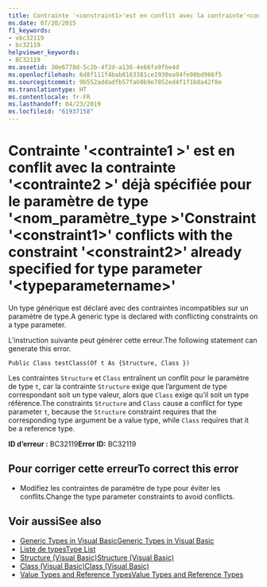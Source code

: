 ```yaml
---
title: Contrainte '<constraint1>'est en conflit avec la contrainte'<constraint2>'déjà spécifiée pour le paramètre de type'<typeparametername>'
ms.date: 07/20/2015
f1_keywords:
- vbc32119
- bc32119
helpviewer_keywords:
- BC32119
ms.assetid: 30e6778d-5c2b-4f2d-a136-4e66fa9fbe4d
ms.openlocfilehash: 6d8f111f4bab8163381ce1930ea94fe90bd966f5
ms.sourcegitcommit: 9b552addadfb57fab0b9e7852ed4f1f1b8a42f8e
ms.translationtype: HT
ms.contentlocale: fr-FR
ms.lasthandoff: 04/23/2019
ms.locfileid: "61937158"
---
```

# <a name="constraint-constraint1-conflicts-with-the-constraint-constraint2-already-specified-for-type-parameter-typeparametername"></a><span data-ttu-id="f3b9a-102">Contrainte '\<contrainte1 >' est en conflit avec la contrainte '\<contrainte2 >' déjà spécifiée pour le paramètre de type '\<nom_paramètre_type >'</span><span class="sxs-lookup"><span data-stu-id="f3b9a-102">Constraint '\<constraint1>' conflicts with the constraint '\<constraint2>' already specified for type parameter '\<typeparametername>'</span></span>
<span data-ttu-id="f3b9a-103">Un type générique est déclaré avec des contraintes incompatibles sur un paramètre de type.</span><span class="sxs-lookup"><span data-stu-id="f3b9a-103">A generic type is declared with conflicting constraints on a type parameter.</span></span>  
  
 <span data-ttu-id="f3b9a-104">L’instruction suivante peut générer cette erreur.</span><span class="sxs-lookup"><span data-stu-id="f3b9a-104">The following statement can generate this error.</span></span>  
  
 `Public Class testClass(Of t As {Structure, Class })`  
  
 <span data-ttu-id="f3b9a-105">Les contraintes `Structure` et `Class` entraînent un conflit pour le paramètre de type `t`, car la contrainte `Structure` exige que l’argument de type correspondant soit un type valeur, alors que `Class` exige qu’il soit un type référence.</span><span class="sxs-lookup"><span data-stu-id="f3b9a-105">The constraints `Structure` and `Class` cause a conflict for type parameter `t`, because the `Structure` constraint requires that the corresponding type argument be a value type, while `Class` requires that it be a reference type.</span></span>  
  
 <span data-ttu-id="f3b9a-106">**ID d’erreur :** BC32119</span><span class="sxs-lookup"><span data-stu-id="f3b9a-106">**Error ID:** BC32119</span></span>  
  
## <a name="to-correct-this-error"></a><span data-ttu-id="f3b9a-107">Pour corriger cette erreur</span><span class="sxs-lookup"><span data-stu-id="f3b9a-107">To correct this error</span></span>  
  
- <span data-ttu-id="f3b9a-108">Modifiez les contraintes de paramètre de type pour éviter les conflits.</span><span class="sxs-lookup"><span data-stu-id="f3b9a-108">Change the type parameter constraints to avoid conflicts.</span></span>  
  
## <a name="see-also"></a><span data-ttu-id="f3b9a-109">Voir aussi</span><span class="sxs-lookup"><span data-stu-id="f3b9a-109">See also</span></span>

- [<span data-ttu-id="f3b9a-110">Generic Types in Visual Basic</span><span class="sxs-lookup"><span data-stu-id="f3b9a-110">Generic Types in Visual Basic</span></span>](../../visual-basic/programming-guide/language-features/data-types/generic-types.md)
- [<span data-ttu-id="f3b9a-111">Liste de types</span><span class="sxs-lookup"><span data-stu-id="f3b9a-111">Type List</span></span>](../../visual-basic/language-reference/statements/type-list.md)
- [<span data-ttu-id="f3b9a-112">Structure (Visual Basic)</span><span class="sxs-lookup"><span data-stu-id="f3b9a-112">Structure (Visual Basic)</span></span>](../../visual-basic/language-reference/statements/structure-statement.md)
- [<span data-ttu-id="f3b9a-113">Class (Visual Basic)</span><span class="sxs-lookup"><span data-stu-id="f3b9a-113">Class (Visual Basic)</span></span>](../../visual-basic/language-reference/statements/class-statement.md)
- [<span data-ttu-id="f3b9a-114">Value Types and Reference Types</span><span class="sxs-lookup"><span data-stu-id="f3b9a-114">Value Types and Reference Types</span></span>](../../visual-basic/programming-guide/language-features/data-types/value-types-and-reference-types.md)
